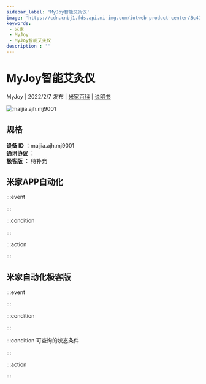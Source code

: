 ```yaml
---
sidebar_label: 'MyJoy智能艾灸仪'
image: 'https://cdn.cnbj1.fds.api.mi-img.com/iotweb-product-center/3c41bcf4037c198a9719c47897c3351e_1632282895340.png?GalaxyAccessKeyId=AKVGLQWBOVIRQ3XLEW&Expires=9223372036854775807&Signature=DMdRQbTdPlWCBS6/i7jmCubKQZA='
keywords: 
 - 米家
 - MyJoy
 - MyJoy智能艾灸仪
description : ''
---
```

# MyJoy智能艾灸仪

MyJoy | 2022/2/7 发布 | [米家百科](https://home.mi.com/webapp/content/baike/product/index.html?model=maijia.ajh.mj9001) | [说明书](https://home.mi.com/views/introduction.html?model=maijia.ajh.mj9001&region=cn)

![maijia.ajh.mj9001](https://cdn.cnbj1.fds.api.mi-img.com/iotweb-product-center/3c41bcf4037c198a9719c47897c3351e_1632282895340.png?GalaxyAccessKeyId=AKVGLQWBOVIRQ3XLEW&Expires=9223372036854775807&Signature=DMdRQbTdPlWCBS6/i7jmCubKQZA=)

## 规格  
> 
**设备 ID** ：maijia.ajh.mj9001  
**通讯协议** ：  
**极客版**  ： 待补充 


## 米家APP自动化  

:::event  

:::

:::condition  

:::

:::action   

:::

## 米家自动化极客版  

:::event  

:::

:::condition  

:::

:::condition 可查询的状态条件  

:::

:::action  

:::

        
